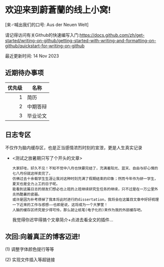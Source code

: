 # 欢迎来到蔚蒼蘭的线上小窝!

[来♂喊出我们的口号: Aus der Neuen Welt]

请记得访问有关Github的快速编写入门:https://docs.github.com/zh/get-started/writing-on-github/getting-started-with-writing-and-formatting-on-github/quickstart-for-writing-on-github

最近更新时间: 14 Nov 2023

近期待办事项
-
| 优先级 | 名称 |
|-----:|-----------|
|     1| 简历 |
|     2| 中期答辩 |
|     3| 毕业论文 |

日志专区
-
不仅作为脑内缓存区，也是正当感情浓烈时刻的宣泄，更是人生真实记录
- <测试之放暑期只写了个开头的文章>

      大家好哇，好久不见！不知不觉中八月也快要完结了，充满着阳光、蓝天、自由与好心情的七八月份就这样卖完了。
      仿佛过去十余载学生生涯让我对这种时刻充满了假期结束的印象；然而今年作为研一学生，夏天也是全力上工的日子呢。
      能看到这篇日志的朋友们想必也上班的上班继续研究生任务的继续，只不过是在一万公里外炎热酷暑的瓷器。
      或许是因为补考停掉了我本将此时进行的dissertation，我将会在这篇目文章中好好梳理一下近来的工作与感想——也即是说，这将成为一个大箩筐！
      人脑的缓存区终究是少得可怜，那么就让纸笔(电子化的)来作为我的外部缓存吧。

  我觉得你迟早得搞个文章简介+点进去看全文的插件...


次回:向着真正的博客迈进!
-

(1) 调整字体颜色提行等等

(2) 实现文件插入等超链接
